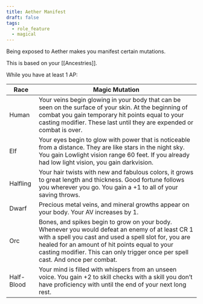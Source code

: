 ```yaml
---
title: Aether Manifest
draft: false
tags:
  - role_feature
  - magical
---
```

Being exposed to Aether makes you manifest certain mutations.

This is based on your [[Ancestries]].

While you have at least 1 AP:

| Race       | Magic Mutation                                                                                                                                                                                                                                                                                |
| ---------- | --------------------------------------------------------------------------------------------------------------------------------------------------------------------------------------------------------------------------------------------------------------------------------------------- |
| Human      | Your veins begin glowing in your body that can be seen on the surface of your skin. At the beginning of combat you gain temporary hit points equal to your casting modifier. These last until they are expended or combat is over.                                                            |
| Elf        | Your eyes begin to glow with power that is noticeable from a distance. They are like stars in the night sky. You gain Lowlight vision range 60 feet. If you already had low light vision, you gain darkvision.                                                                                |
| Halfling   | Your hair twists with new and fabulous colors, it grows to great length and thickness. Good fortune follows you wherever you go. You gain a +1 to all of your saving throws.                                                                                                                  |
| Dwarf      | Precious metal veins, and mineral growths appear on your body. Your AV increases by 1.                                                                                                                                                                                                        |
| Orc        | Bones, and spikes begin to grow on your body. Whenever you would defeat an enemy of at least CR 1 with a spell you cast and used a spell slot for, you are healed for an amount of hit points equal to your casting modifier. This can only trigger once per spell cast. And once per combat. |
| Half-Blood | Your mind is filled with whispers from an unseen voice. You gain +2 to skill checks with a skill you don’t have proficiency with until the end of your next long rest.                                                                                                                        |

